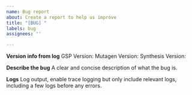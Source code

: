 ```yaml
---
name: Bug report
about: Create a report to help us improve
title: "[BUG] "
labels: bug
assignees: ''

---
```


**Version info from log**
GSP Version:
Mutagen Version:
Synthesis Version:

**Describe the bug**
A clear and concise description of what the bug is.

**Logs**
Log output, enable trace logging but only include relevant logs, including a few logs before any errors.
